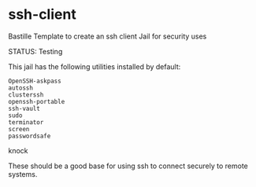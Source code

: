 # ssh-client
Bastille Template to create an ssh client Jail for security uses

 STATUS:  Testing


This jail has the following utilities installed by default:

	OpenSSH-askpass
	autossh
	clusterssh
	openssh-portable
	ssh-vault
	sudo
	terminator
	screen
	passwordsafe
  knock

These should be a good base for using ssh to connect securely to remote systems.





